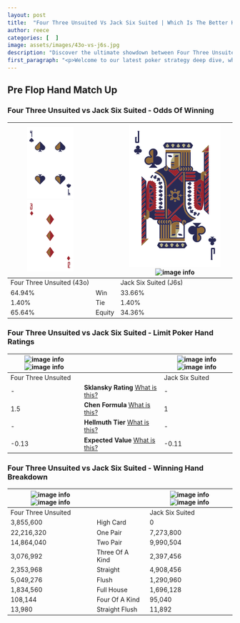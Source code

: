 ```yaml
---
layout: post
title:  "Four Three Unsuited Vs Jack Six Suited | Which Is The Better Hand In Poker? A Complete Guide"
author: reece
categories: [  ]
image: assets/images/43o-vs-j6s.jpg
description: "Discover the ultimate showdown between Four Three Unsuited and Jack Six Suited in poker! Uncover the odds, strategies, and scenarios where one hand triumphs over the other. Get ready to up your poker game with this thrilling analysis."
first_paragraph: "<p>Welcome to our latest poker strategy deep dive, where we're pitting two distinct hands against each other in a high-stakes showdown: Four Three Unsuited vs Jack Six Suited.</p><p>In the dynamic world of poker, every decision counts, and knowing which hand holds the upper hand is key to your success at the table.</p><p>In this article, we'll dissect these two hands, explore the scenarios where one dominates the other, and equip you with the knowledge to make strategic choices that can tip the odds in your favor.</p><p>Get ready to unravel the intriguing dynamics of these poker hands and elevate your game to new heights.</p>"
---
```




[comment]: # (sp0)

## Pre Flop Hand Match Up

<div class="table hand-ratings" markdown="1"> 



### Four Three Unsuited vs Jack Six Suited - Odds Of Winning


    
| ![image info](assets/images/hand1/4.png) ![image info](assets/images/hand1/3o.png) |  | ![image info](assets/images/hand2/J.png) ![image info](assets/images/hand2/6s.png) |
| -------- | -------- | -------- |
| Four Three Unsuited (43o) |  | Jack Six Suited (J6s) |
| 64.94% | Win | 33.66% |
| 1.40% | Tie | 1.40% |
| 65.64% | Equity | 34.36% |




[comment]: # (sp1)



### Four Three Unsuited vs Jack Six Suited - Limit Poker Hand Ratings


    
| ![image info](https://www.riverpairs.com/assets/images/hand1/4.png) ![image info](https://www.riverpairs.com/assets/images/hand1/3o.png) |  | ![image info](https://www.riverpairs.com/assets/images/hand2/J.png) ![image info](https://www.riverpairs.com/assets/images/hand2/6s.png) |
| -------- | -------- | -------- |
| Four Three Unsuited |  | Jack Six Suited |
| - | **Sklansky Rating** [What is this?](/sklansky-rating-explained) | - |
| 1.5 | **Chen Formula** [What is this?](/chen-formula-explained) | 1 |
| - | **Hellmuth Tier** [What is this?](/Hellmuth-tier-explained) | - |
| -0.13 | **Expected Value** [What is this?](/expected-value-explained) | -0.11 |




[comment]: # (sp2)



### Four Three Unsuited vs Jack Six Suited - Winning Hand Breakdown


    
| ![image info](https://www.riverpairs.com/assets/images/hand1/4.png) ![image info](https://www.riverpairs.com/assets/images/hand1/3o.png) |  | ![image info](https://www.riverpairs.com/assets/images/hand2/J.png) ![image info](https://www.riverpairs.com/assets/images/hand2/6s.png) |
| -------- | -------- | -------- |
| Four Three Unsuited |  | Jack Six Suited |
| 3,855,600 | High Card | 0 |
| 22,216,320 | One Pair | 7,273,800 |
| 14,864,040 | Two Pair | 9,990,504 |
| 3,076,992 | Three Of A Kind | 2,397,456 |
| 2,353,968 | Straight | 4,908,456 |
| 5,049,276 | Flush | 1,290,960 |
| 1,834,560 | Full House | 1,696,128 |
| 108,144 | Four Of A Kind | 95,040 |
| 13,980 | Straight Flush | 11,892 |




[comment]: # (sp3)



</div>

[comment]: # (sp4)



[comment]: # (sp5)

